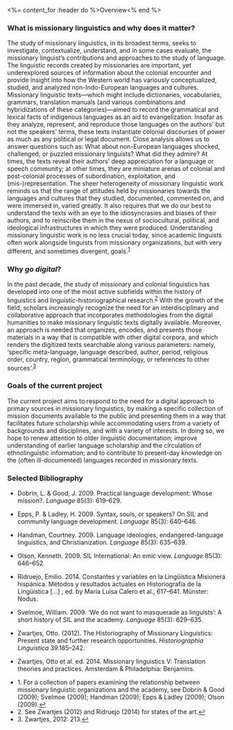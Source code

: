 <%= content_for :header do %>Overview<% end %>

### What is missionary linguistics and why does it matter?

The study of missionary linguistics, in its broadest terms, seeks to
investigate,  contextualize, understand, and in some cases evaluate, the
missionary linguist’s contributions and approaches to the study of
language. The linguistic records created by missionaries are important,
yet underexplored sources of information about the colonial encounter
and provide insight into how the Western world has variously
conceptualized, studied, and analyzed non-Indo-European languages and
cultures. Missionary linguistic texts—which might include dictionaries,
vocabularies, grammars, translation manuals (and various combinations
and hybridizations of these categories)—aimed to record the grammatical
and lexical facts of indigenous languages as an aid to evangelization.
Insofar as they analyze, represent, and reproduce those languages on the
authors’ but not the speakers’ terms, these texts instantiate colonial
discourses of power as much as any political or legal document. Close
analysis allows us to answer questions such as: What about non-European
languages shocked, challenged, or puzzled missionary linguists? What did
they admire? At times, the texts reveal their authors’ deep appreciation
for a language or speech community; at other times, they are miniature
arenas of colonial and post-colonial processes of subordination,
exploitation, and (mis-)representation. The sheer heterogeneity of
missionary linguistic work reminds us that the range of attitudes held
by missionaries towards the languages and cultures that they studied,
documented, commented on, and were immersed in, varied greatly. It also
requires that we do our best to understand the texts with an eye to the
idiosyncrasies and biases of their authors, and to reinscribe them in
the nexus of sociocultural, political, and ideological infrastructures
in which they were produced. Understanding missionary linguistic work is
no less crucial today, since academic linguists often work alongside
linguists from missionary organizations, but with very different, and
sometimes divergent, goals.<sup><a href="#fn1" id="ref1">1</a></sup>

### Why _go digital_?

In the past decade, the study of missionary and colonial linguistics has
developed into one of the most active subfields within the history of
linguistics and linguistic-historiographical research.<sup><a href="#fn2" id="ref2">2</a></sup>
With the growth of the field, scholars increasingly recognize the need for an
interdisciplinary and collaborative approach that incorporates
methodologies from the digital humanities to make missionary linguistic
texts digitally available. Moreover, an approach is needed that
organizes, encodes, and presents those materials in a way that is
compatible with other digital corpora, and which renders the digitized
texts searchable along various parameters: namely, ‘specific
meta-language, language described, author, period, religious order,
country, region, grammatical terminology, or references to other
sources’.<sup><a href="#fn3" id="ref3">3</a></sup>

### Goals of the current project

The current project aims to respond to the need for a digital approach
to primary sources in missionary linguistics, by making a specific
collection of mission documents available to the public and presenting
them in a way that facilitates future scholarship while accommodating
users from a variety of backgrounds and disciplines, and with a variety
of interests. In doing so, we hope to renew attention to older
linguistic documentation; improve understanding of earlier language
scholarship and the circulation of ethnolinguistic information; and to
contribute to present-day knowledge on the (often ill-documented)
languages recorded in missionary texts.


### Selected Bibliography

* Dobrin, L. & Good, J. 2009. Practical language development: Whose mission?. *Language* 85(3): 619–629.

* Epps, P. & Ladley, H. 2009. Syntax, souls, or speakers? On SIL and community language development.
  *Language* 85(3): 640–646.

* Handman, Courtney. 2009. Language ideologies, endangered-language linguistics, and Christianization.
  *Language* 85(3): 635–639.

* Olson, Kenneth. 2009. SIL International: An emic view. *Language* 85(3): 646–652.

* Ridruejo, Emilio. 2014. Constantes y variables en la Lingüística Misionera hispánica. Métodos y resultados
  actuales en Historiografía de la Lingüística [...] , ed. by María Luisa Calero et al., 617–641. Münster:
  Nodus.

* Svelmoe, William. 2009. ‘We do not want to masquerade as linguists’: A short history of SIL and the academy.
  *Language* 85(3): 629–635.

* Zwartjes, Otto. (2012). The Historiography of Missionary Linguistics: Present state and further research
  opportunities. *Historiographia Linguistica* 39.185–242.

* Zwartjes, Otto et al. ed. 2014. Missionary linguistics V: Translation theories and practices. Amsterdam &
  Philadelphia: Benjamins.



<ul class="footnote-list">
<li id="fn1">1. For a collection of papers examining the relationship between missionary linguistic
    organizations
    and the academy, see Dobrin & Good (2009); Svelmoe (2009); Handman (2009); Epps & Ladley (2009); Olson
    (2009).<a href="#ref1" title="Jump back to footnote 1 in the text.">↩</a></li>
<li id="fn2">2. See Zwartjes (2012) and Ridruejo (2014) for states of the
    art.<a href="#ref2" title="Jump back to footnote 2 in the text.">↩</a></li>
<li id="fn3">3. Zwartjes, 2012: 213.<a href="#ref3" title="Jump back to footnote 3 in the text.">↩</a></li>
</ul>
